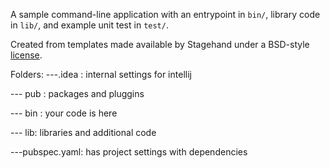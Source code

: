 A sample command-line application with an entrypoint in `bin/`, library code
in `lib/`, and example unit test in `test/`.

Created from templates made available by Stagehand under a BSD-style
[license](https://github.com/dart-lang/stagehand/blob/master/LICENSE).

Folders: 
 ---.idea : internal settings for intellij
 
 --- pub : packages and pluggins
 
 --- bin : your code is here
 
 --- lib: libraries and additional code
 
 ---pubspec.yaml:  has project settings with dependencies